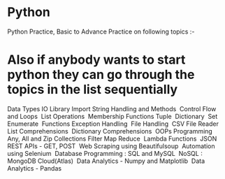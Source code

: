 # Python
Python Practice, Basic to Advance
Practice on following topics :- 
# Also if anybody wants to start python they can go through the topics in the list sequentially

Data Types 
IO
Library Import
String Handling and Methods 
Control Flow and Loops  
List Operations  
Membership Functions
Tuple  
Dictionary  
Set  
Enumerate  
Functions
Exception Handling  
File Handling  
CSV File Reader  
List Comprehensions  
Dictionary Comprehensions 
OOPs Programming 
Any, All and Zip
Collections
Filter
Map
Reduce  
Lambda Functions 
JSON
REST APIs - GET, POST  
Web Scraping using Beautifulsoup 
Automation using Selenium 
Database Programming : SQL and MySQL 
NoSQL : MongoDB Cloud(Atlas) 
Data Analytics - Numpy and Matplotlib  
Data Analytics - Pandas 







